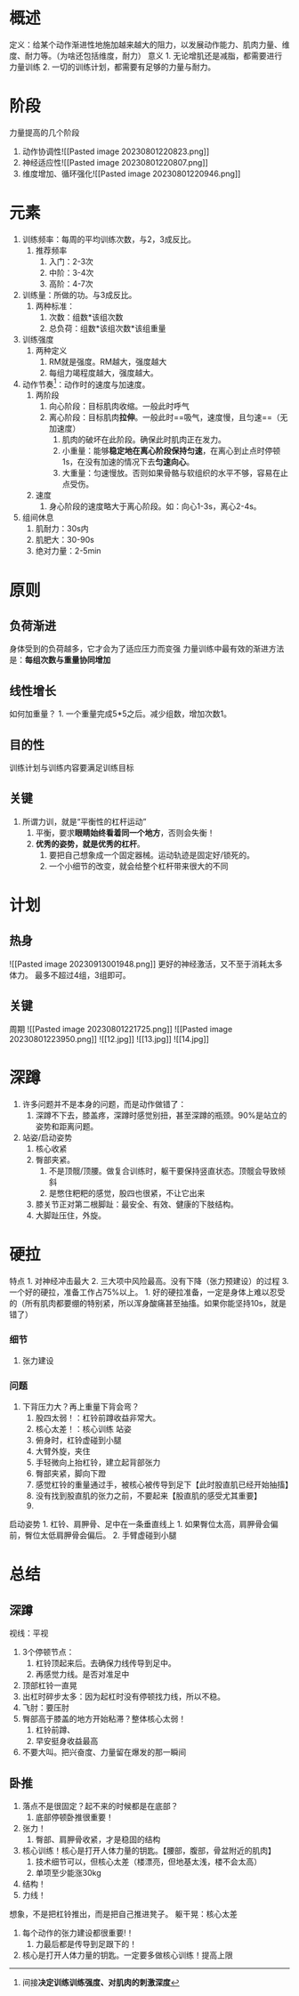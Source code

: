 # 概述
定义：给某个动作渐进性地施加越来越大的阻力，以发展动作能力、肌肉力量、维度、耐力等。（为啥还包括维度，耐力）
意义
	1. 无论增肌还是减脂，都需要进行力量训练
	2. 一切的训练计划，都需要有足够的力量与耐力。
# 阶段
力量提高的几个阶段
1. 动作协调性![[Pasted image 20230801220823.png]]
2. 神经适应性![[Pasted image 20230801220807.png]]
3. 维度增加、循环强化![[Pasted image 20230801220946.png]]
# 元素
1. 训练频率：每周的平均训练次数，与2，3成反比。
	1. 推荐频率
		1. 入门：2-3次
		2. 中阶：3-4次
		3. 高阶：4-7次
2. 训练量：所做的功。与3成反比。
	1. 两种标准：
		1. 次数：组数\*该组次数
		2. 总负荷：组数\*该组次数\*该组重量
3. 训练强度
	1. 两种定义
		1. RM就是强度。RM越大，强度越大
		2. 每组力竭程度越大，强度越大。
4. 动作节奏[^1]：动作时的速度与加速度。
	1. 两阶段
		1. 向心阶段：目标肌肉收缩。一般此时呼气
		2. 离心阶段：目标肌肉**拉伸**。一般此时==吸气，速度慢，且匀速==（无加速度）
			1. 肌肉的破坏在此阶段。确保此时肌肉正在发力。
			2. 小重量：能够**稳定地在离心阶段保持匀速**，在离心到止点时停顿1s，在没有加速的情况下去**匀速向心**。
			3. 大重量：匀速慢放。否则如果骨骼与软组织的水平不够，容易在止点受伤。
	2. 速度
		1. 身心阶段的速度略大于离心阶段。如：向心1-3s，离心2-4s。
5. 组间休息
	1. 肌耐力：30s内
	2. 肌肥大：30-90s
	3. 绝对力量：2-5min
# 原则
## 负荷渐进
身体受到的负荷越多，它才会为了适应压力而变强
力量训练中最有效的渐进方法是：**每组次数与重量协同增加** 
## 线性增长
如何加重量？
	1. 一个重量完成5\*5之后。减少组数，增加次数1。

## 目的性
训练计划与训练内容要满足训练目标
## 关键
1. 所谓力训，就是“平衡性的杠杆运动”
	1. 平衡，要求**眼睛始终看着同一个地方**，否则会失衡！
	2. **优秀的姿势，就是优秀的杠杆**。
		1. 要把自己想象成一个固定器械。运动轨迹是固定好/锁死的。
		2. 一个小细节的改变，就会给整个杠杆带来很大的不同
# 计划
## 热身
![[Pasted image 20230913001948.png]]
更好的神经激活，又不至于消耗太多体力。
最多不超过4组，3组即可。
## 关键
周期
![[Pasted image 20230801221725.png]]
![[Pasted image 20230801223950.png]]
![[12.jpg]]
![[13.jpg]]
![[14.jpg]]
# 深蹲
1. 许多问题并不是本身的问题，而是动作做错了：
	1. 深蹲不下去，膝盖疼，深蹲时感觉别扭，甚至深蹲的瓶颈。90%是站立的姿势和距离问题。
1. 站姿/启动姿势
	1. 核心收紧
	2. 臀部夹紧。
		1. 不是顶髋/顶腰。做复合训练时，躯干要保持竖直状态。顶髋会导致倾斜
		2. 是憋住粑粑的感觉，股四也很紧，不让它出来
	3. 膝关节正对第二根脚趾：最安全、有效、健康的下肢结构。
	4. 大脚趾压住，外旋。

# 硬拉
特点
	1. 对神经冲击最大
	2. 三大项中风险最高。没有下降（张力预建设）的过程
	3. 一个好的硬拉，准备工作占75%以上。
		1. 好的硬拉准备，一定是身体上难以忍受的（所有肌肉都要绷的特别紧，所以浑身酸痛甚至抽搐。如果你能坚持10s，就是错了）
### 细节
1. 张力建设
### 问题
1. 下背压力大？再上重量下背会弯？
	1. 股四太弱！：杠铃前蹲收益非常大。
	2. 核心太差！：核心训练
站姿
	1. 俯身时，杠铃虚碰到小腿
	2. 大臂外旋，夹住
	3. 手轻微向上抬杠铃，建立起背部张力
	4. 臀部夹紧，脚向下蹬
	5. 感觉杠铃的重量通过手，被核心被传导到足下【此时股直肌已经开始抽搐】
	6. 没有找到股直肌的张力之前，不要起来【股直肌的感受尤其重要】
	7. 
启动姿势
	1. 杠铃、肩胛骨、足中在一条垂直线上
		1. 如果臀位太高，肩胛骨会偏前，臀位太低肩胛骨会偏后。
	2. 手臂虚碰到小腿
# 总结
## 深蹲
视线：平视

1. 3个停顿节点：
	1. 杠铃顶起来后。去确保力线传导到足中。
	2. 再感觉力线。是否对准足中
2. 顶部杠铃一直晃
3. 出杠时碎步太多：因为起杠时没有停顿找力线，所以不稳。
4. 飞肘：要压肘
6. 臀部高于膝盖的地方开始粘滞？整体核心太弱！
	1. 杠铃前蹲、
	2. 早安挺身收益最高
7. 不要大叫。把兴奋度、力量留在爆发的那一瞬间
## 卧推
1. 落点不是很固定？起不来的时候都是在底部？
	1. 底部停顿卧推很重要！
2. 张力！
	1. 臀部、肩胛骨收紧，才是稳固的结构
3. 核心训练！核心是打开人体力量的钥匙。【腰部，腹部，骨盆附近的肌肉】
	1. 技术细节可以，但核心太差（楼漂亮，但地基太浅，楼不会太高）
	2. 单项至少能涨30kg
4. 结构！
5. 力线！

想象，不是把杠铃推出，而是把自己推进凳子。
躯干晃：核心太差



1. 每个动作的张力建设都很重要!！
	1. 力最后都是传导到足跟下的！
2. 核心是打开人体力量的钥匙。一定要多做核心训练！提高上限

[^1]: 间接**决定训练训练强度、对肌肉的刺激深度**